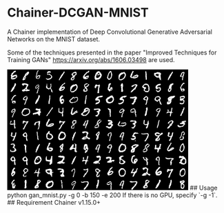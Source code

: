 # Chainer-DCGAN-MNIST
A Chainer implementation of Deep Convolutional Generative Adversarial Networks on the MNIST dataset.

Some of the techniques presented in the paper "Improved Techniques for Training GANs" https://arxiv.org/abs/1606.03498 are used.

<img src="/x_gen_example_.png"/>
## Usage
    python gan_mnist.py -g 0 -b 150 -e 200
If there is no GPU, specify `-g -1`.
## Requirement
Chainer v1.15.0+
